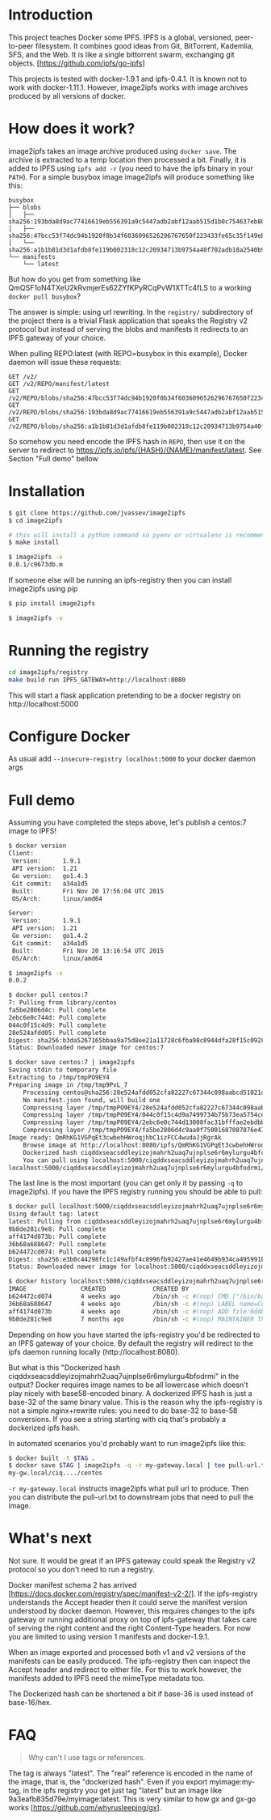 # Introduction
This project teaches Docker some IPFS. IPFS is a global, versioned, peer-to-peer filesystem. It combines good ideas from Git, BitTorrent, Kademlia, SFS, and the Web. It is like a single bittorrent swarm, exchanging git objects.
[https://github.com/ipfs/go-ipfs]

This projects is tested with docker-1.9.1 and ipfs-0.4.1. It is known not to work with docker-1.11.1. However, image2ipfs
works with image archives produced by all versions of docker.

# How does it work?
image2ipfs takes an image archive produced using `docker save`.
The archive is extracted to a temp location then processed a bit. Finally, it is added to IPFS using `ipfs add -r`
(you need to have the ipfs binary in your `PATH`). For a simple busybox image
image2ipfs will produce something like this:
```
busybox
├── blobs
│   ├── sha256:193bda8d9ac77416619eb556391a9c5447adb2abf12aab515d1b0c754637eb80
│   ├── sha256:47bcc53f74dc94b1920f0b34f6036096526296767650f223433fe65c35f149eb
│   └── sha256:a1b1b81d3d1afdb8fe119b002318c12c20934713b9754a40f702adb18a2540b9
└── manifests
    └── latest
```

But how do you get from something like QmQSF1oN4TXeU2kRvmjerEs62ZYfKPyRCqPvW1XTTc4fLS to a working `docker pull busybox`?

The answer is simple: using url rewriting. In the `registry/` subdirectory of the project
there is a trivial Flask application that speaks the Registry v2 protocol but instead of serving the blobs and manifests it redirects
to an IPFS gateway of your choice.

When pulling REPO:latest (with REPO=busybox in this example), Docker daemon will issue these requests:
```
GET /v2/
GET /v2/REPO/manifest/latest
GET /v2/REPO/blobs/sha256:47bcc53f74dc94b1920f0b34f6036096526296767650f223433fe65c35f149eb
GET /v2/REPO/blobs/sha256:193bda8d9ac77416619eb556391a9c5447adb2abf12aab515d1b0c754637eb80
GET /v2/REPO/blobs/sha256:a1b1b81d3d1afdb8fe119b002318c12c20934713b9754a40f702adb18a2540b9
```
So somehow you need encode the IPFS hash in `REPO`, then use it on the server to redirect to https://ipfs.io/ipfs/{HASH}/{NAME}/manifest/latest.
See Section "Full demo" bellow



# Installation
```bash
$ git clone https://github.com/jvassev/image2ipfs
$ cd image2ipfs

# this will install a python command so pyenv or virtualenv is recommended rather than sudo
$ make install

$ image2ipfs -v
0.0.1/c9673db.m
```
If someone else will be running an ipfs-registry then you can install image2ipfs using pip
```bash
$ pip install image2ipfs

$ image2ipfs -v

```

# Running the registry
```bash
cd image2ipfs/registry
make build run IPFS_GATEWAY=http://localhost:8080
```
This will start a flask application pretending to be a docker registry on http://localhost:5000

# Configure Docker
As usual add `--insecure-registry localhost:5000` to your docker daemon args

# Full demo
Assuming you have completed the steps above, let's publish a centos:7 image to IPFS!
```bash
$ docker version
Client:
 Version:      1.9.1
 API version:  1.21
 Go version:   go1.4.3
 Git commit:   a34a1d5
 Built:        Fri Nov 20 17:56:04 UTC 2015
 OS/Arch:      linux/amd64

Server:
 Version:      1.9.1
 API version:  1.21
 Go version:   go1.4.2
 Git commit:   a34a1d5
 Built:        Fri Nov 20 13:16:54 UTC 2015
 OS/Arch:      linux/amd64

$ image2ipfs -v
0.0.2

$ docker pull centos:7
7: Pulling from library/centos
fa5be2806d4c: Pull complete
2ebc6e0c744d: Pull complete
044c0f15c4d9: Pull complete
28e524afdd05: Pull complete
Digest: sha256:b3da5267165bbaa9a75d8ee21a11728c6fba98c0944dfa28f15c092877bb4391
Status: Downloaded newer image for centos:7

$ docker save centos:7 | image2ipfs
Saving stdin to temporary file
Extracting to /tmp/tmpPO9EY4
Preparing image in /tmp/tmp9PvL_7
	Processing centos@sha256:28e524afdd052cfa82227c67344c098aabcd51021dd1f3b0c71485abcdd78a86
	No manifest.json found, will build one
	Compressing layer /tmp/tmpPO9EY4/28e524afdd052cfa82227c67344c098aabcd51021dd1f3b0c71485abcdd78a86/layer.tar
	Compressing layer /tmp/tmpPO9EY4/044c0f15c4d9a7499734b75b73ea5754ceb2c1c22e86d7eaa5ab8098b60c5267/layer.tar
	Compressing layer /tmp/tmpPO9EY4/2ebc6e0c744d13008fac31bfffae2ebdbb04acd1a90bf63466496cd856e19365/layer.tar
	Compressing layer /tmp/tmpPO9EY4/fa5be2806d4c9aa0f75001687087876e47bb45dc8afb61f0c0e46315500ee144/layer.tar
Image ready: QmRhKG1VGPqEt3cwbehHWroqjhbC1izFCC4wudaJjRgrAk
	Browse image at http://localhost:8080/ipfs/QmRhKG1VGPqEt3cwbehHWroqjhbC1izFCC4wudaJjRgrAk
	Dockerized hash ciqddxseacsddleyizojmahrh2uaq7ujnplse6r6mylurgu4bfodrmi
	You can pull using localhost:5000/ciqddxseacsddleyizojmahrh2uaq7ujnplse6r6mylurgu4bfodrmi/centos
localhost:5000/ciqddxseacsddleyizojmahrh2uaq7ujnplse6r6mylurgu4bfodrmi/centos

```

The last line is the most important (you can get only it by passing `-q` to image2ipfs). If you have the IPFS registry
running you should be able to pull:
```bash
$ docker pull localhost:5000/ciqddxseacsddleyizojmahrh2uaq7ujnplse6r6mylurgu4bfodrmi/centos
Using default tag: latest
latest: Pulling from ciqddxseacsddleyizojmahrh2uaq7ujnplse6r6mylurgu4bfodrmi/centos
9b8de281c9e8: Pull complete
aff4174d073b: Pull complete
36b68a688647: Pull complete
b624472cd074: Pull complete
Digest: sha256:e3b0c44298fc1c149afbf4c8996fb92427ae41e4649b934ca495991b7852b855
Status: Downloaded newer image for localhost:5000/ciqddxseacsddleyizojmahrh2uaq7ujnplse6r6mylurgu4bfodrmi/centos:latest

$ docker history localhost:5000/ciqddxseacsddleyizojmahrh2uaq7ujnplse6r6mylurgu4bfodrmi/centos
IMAGE               CREATED             CREATED BY                                      SIZE                COMMENT
b624472cd074        4 weeks ago         /bin/sh -c #(nop) CMD ["/bin/bash"]             0 B
36b68a688647        4 weeks ago         /bin/sh -c #(nop) LABEL name=CentOS Base Imag   0 B
aff4174d073b        4 weeks ago         /bin/sh -c #(nop) ADD file:6dd89087d4d418ca0c   196.7 MB
9b8de281c9e8        7 months ago        /bin/sh -c #(nop) MAINTAINER The CentOS Proje   0 B
```

Depending on how you have started the ipfs-registry you'd be redirected to an IPFS gateway of your choice. By default the registry
will redirect to the ipfs daemon running locally (http://localhost:8080).


But what is this "Dockerized hash ciqddxseacsddleyizojmahrh2uaq7ujnplse6r6mylurgu4bfodrmi" in the output?
Docker requires image names to be all lowercase which doesn't play nicely with base58-encoded binary. A dockerized IPFS hash
is just a base-32 of the same binary value. This is the reason why the ipfs-registry is not a simple nginx+rewrite rules: you need
to do base-32 to base-58 conversions. If you see a string starting with ciq that's probably a dockerized ipfs hash.

In automated scenarios you'd probably want to run image2ipfs like this:
```bash
$ docker built -t $TAG .
$ docker save $TAG | image2ipfs -q -r my-gateway.local | tee pull-url.txt
my-gw.local/ciq..../centos
```

`-r my-gateway.local` instructs image2ipfs what pull url to produce.
Then you can distribute the pull-url.txt to downstream jobs that need to pull the image.

# What's next
Not sure. It would be great if an IPFS gateway could speak the Registry v2 protocol so you don't need to run a registry.

Docker manifest schema 2 has arrived [https://docs.docker.com/registry/spec/manifest-v2-2/].
If the ipfs-registry understands the Accept header then it could serve the manifest version understood by docker daemon.
However, this requires changes to the ipfs gateway or running additional proxy on top of ipfs-gateway that takes care
of serving the right content and the right Content-Type headers. For now you are limited to using version 1 manifests and
docker-1.9.1.

When an image exported and processed both v1 and v2 versions of the manifests can be easily produced. The ipfs-registry then can
inspect the Accept header and redirect to either file. For this to work however, the manifests added to IPFS need the
mimeType metadata too.

The Dockerized hash can be shortened a bit if base-36 is used instead of base-16/hex.

# FAQ
> Why can't I use tags or references.

The tag is always "latest". The "real" reference is encoded in the name of the image, that is, the "dockerized hash". Even
if you export myimage:my-tag, in the ipfs registry you get just tag "latest" but an image like 9a3eafb835d79e/myimage:latest.
This is very similar to how gx and gx-go works [https://github.com/whyrusleeping/gx].